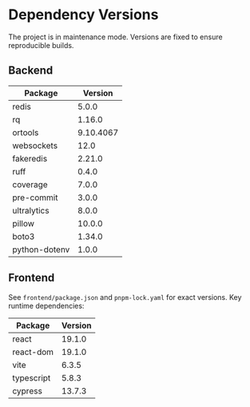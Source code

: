 # Dependency Versions

The project is in maintenance mode. Versions are fixed to ensure reproducible builds.

## Backend

| Package | Version |
|---------|---------|
| redis | 5.0.0 |
| rq | 1.16.0 |
| ortools | 9.10.4067 |
| websockets | 12.0 |
| fakeredis | 2.21.0 |
| ruff | 0.4.0 |
| coverage | 7.0.0 |
| pre-commit | 3.0.0 |
| ultralytics | 8.0.0 |
| pillow | 10.0.0 |
| boto3 | 1.34.0 |
| python-dotenv | 1.0.0 |

## Frontend

See `frontend/package.json` and `pnpm-lock.yaml` for exact versions. Key runtime dependencies:

| Package | Version |
|---------|---------|
| react | 19.1.0 |
| react-dom | 19.1.0 |
| vite | 6.3.5 |
| typescript | 5.8.3 |
| cypress | 13.7.3 |
